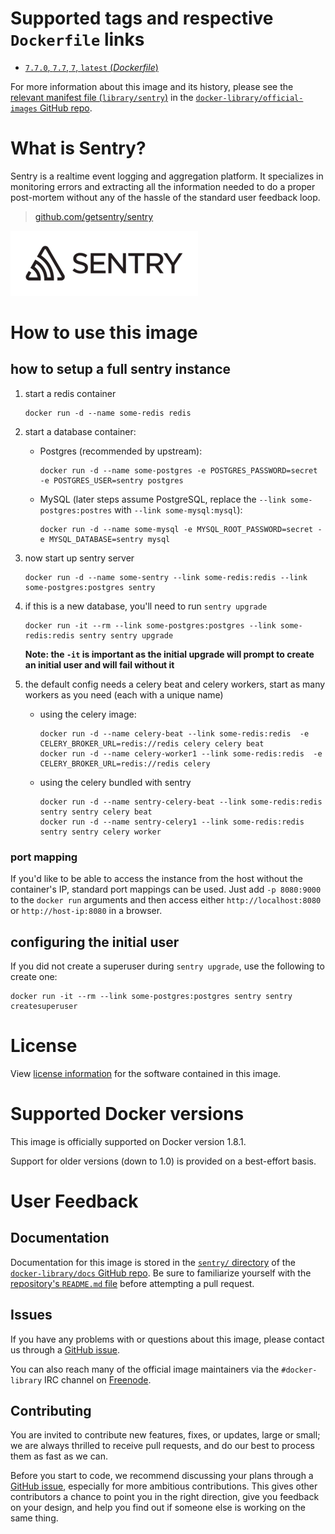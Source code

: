 # Supported tags and respective `Dockerfile` links

-	[`7.7.0`, `7.7`, `7`, `latest` (*Dockerfile*)](https://github.com/docker-library/sentry/blob/3115587c614e64c66419a26b4f7be6ac067e3a79/Dockerfile)

For more information about this image and its history, please see the [relevant manifest file (`library/sentry`)](https://github.com/docker-library/official-images/blob/master/library/sentry) in the [`docker-library/official-images` GitHub repo](https://github.com/docker-library/official-images).

# What is Sentry?

Sentry is a realtime event logging and aggregation platform. It specializes in monitoring errors and extracting all the information needed to do a proper post-mortem without any of the hassle of the standard user feedback loop.

> [github.com/getsentry/sentry](https://github.com/getsentry/sentry)

![logo](https://raw.githubusercontent.com/docker-library/docs/master/sentry/logo.png)

# How to use this image

## how to setup a full sentry instance

1.	start a redis container

		docker run -d --name some-redis redis

2.	start a database container:

	-	Postgres (recommended by upstream):

			docker run -d --name some-postgres -e POSTGRES_PASSWORD=secret -e POSTGRES_USER=sentry postgres

	-	MySQL (later steps assume PostgreSQL, replace the `--link some-postgres:postres` with `--link some-mysql:mysql`):

			docker run -d --name some-mysql -e MYSQL_ROOT_PASSWORD=secret -e MYSQL_DATABASE=sentry mysql

3.	now start up sentry server

		docker run -d --name some-sentry --link some-redis:redis --link some-postgres:postgres sentry

4.	if this is a new database, you'll need to run `sentry upgrade`

		docker run -it --rm --link some-postgres:postgres --link some-redis:redis sentry sentry upgrade

	**Note: the `-it` is important as the initial upgrade will prompt to create an initial user and will fail without it**

5.	the default config needs a celery beat and celery workers, start as many workers as you need (each with a unique name)

	-	using the celery image:

			docker run -d --name celery-beat --link some-redis:redis  -e CELERY_BROKER_URL=redis://redis celery celery beat
			docker run -d --name celery-worker1 --link some-redis:redis  -e CELERY_BROKER_URL=redis://redis celery

	-	using the celery bundled with sentry

			docker run -d --name sentry-celery-beat --link some-redis:redis sentry sentry celery beat
			docker run -d --name sentry-celery1 --link some-redis:redis sentry sentry celery worker

### port mapping

If you'd like to be able to access the instance from the host without the container's IP, standard port mappings can be used. Just add `-p 8080:9000` to the `docker run` arguments and then access either `http://localhost:8080` or `http://host-ip:8080` in a browser.

## configuring the initial user

If you did not create a superuser during `sentry upgrade`, use the following to create one:

	docker run -it --rm --link some-postgres:postgres sentry sentry createsuperuser

# License

View [license information](https://github.com/getsentry/sentry/blob/master/LICENSE) for the software contained in this image.

# Supported Docker versions

This image is officially supported on Docker version 1.8.1.

Support for older versions (down to 1.0) is provided on a best-effort basis.

# User Feedback

## Documentation

Documentation for this image is stored in the [`sentry/` directory](https://github.com/docker-library/docs/tree/master/sentry) of the [`docker-library/docs` GitHub repo](https://github.com/docker-library/docs). Be sure to familiarize yourself with the [repository's `README.md` file](https://github.com/docker-library/docs/blob/master/README.md) before attempting a pull request.

## Issues

If you have any problems with or questions about this image, please contact us through a [GitHub issue](https://github.com/docker-library/sentry/issues).

You can also reach many of the official image maintainers via the `#docker-library` IRC channel on [Freenode](https://freenode.net).

## Contributing

You are invited to contribute new features, fixes, or updates, large or small; we are always thrilled to receive pull requests, and do our best to process them as fast as we can.

Before you start to code, we recommend discussing your plans through a [GitHub issue](https://github.com/docker-library/sentry/issues), especially for more ambitious contributions. This gives other contributors a chance to point you in the right direction, give you feedback on your design, and help you find out if someone else is working on the same thing.
